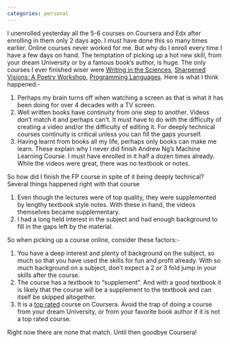 ```yaml
---
categories: personal
---
```

I unenrolled yesterday all the 5-6 courses on Coursera and Edx after enrolling in them only 2 days ago. I must have done this so many times earlier. Online courses never worked for me. But why do I enroll every time I have a few days on hand. The temptation of picking up a hot new skill, from your dream University or by a famous book’s author, is huge. The only courses I ever finished wiser were [Writing in the Sciences](https://www.coursera.org/learn/sciwrite), [Sharpened Visions: A Poetry Workshop](https://www.coursera.org/learn/poetry-workshop), [Programming Languages](https://www.coursera.org/learn/programming-languages). Here is what I think happened:-
1.	Perhaps my brain turns off when watching a screen as that is what it has been doing for over 4 decades with a TV screen.
2.	Well written books have continuity from one step to another. Videos don’t match it and perhaps can’t. It must have to do with the difficulty of creating a video and/or the difficulty of editing it. For deeply technical courses continuity is critical unless you can fill the gaps yourself. 
3.	Having learnt from books all my life, perhaps only books can make me learn.
These explain why I never did finish Andrew Ng’s Machine Learning Course. I must have enrolled in it half a dozen times already. While the videos were great, there was no textbook or notes.

So how did I finish the FP course in spite of it being deeply technical? Several things happened right with that course
1.	Even though the lectures were of top quality, they were supplemented by lengthy textbook style notes. With these in hand, the videos themselves became supplementary.
2.	I had a long held interest in the subject and had enough background to fill in the gaps left by the material. 

So when picking up a course online, consider these factors:-
1.	You have a deep interest and plenty of background on the subject, so much so that you have used the skills for fun and profit already. With so much background on a subject, don’t expect a 2 or 3 fold jump in your skills after the course.
2.	The course has a textbook to “supplement”.  And with a good textbook it is likely that the course will be a supplement to the textbook and can itself be skipped altogether.
3.	It is a [top rated](https://www.coursera.org/browse) course on Coursera. Avoid the trap of doing a course from your dream University, or from your favorite book author if it is not a top rated course.

Right now there are none that match. Until then goodbye Coursera!
